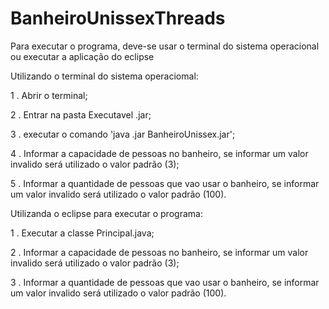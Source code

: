 # BanheiroUnissexThreads

Para executar o programa, deve-se usar o terminal do sistema operacional ou executar a aplicação do eclipse

Utilizando o terminal do sistema operaciomal:

1 . Abrir o terminal;

2 . Entrar na pasta Executavel .jar;

3 . executar o comando 'java .jar BanheiroUnissex.jar';

4 . Informar a capacidade de pessoas no banheiro, se informar um valor invalido será utilizado o valor padrão (3);

5 . Informar a quantidade de pessoas que vao usar o banheiro, se informar um valor invalido será utilizado o valor padrão (100).


Utilizanda o eclipse para executar o programa:

1 . Executar a classe Principal.java;

2 . Informar a capacidade de pessoas no banheiro, se informar um valor invalido será utilizado o valor padrão (3);

3 . Informar a quantidade de pessoas que vao usar o banheiro, se informar um valor invalido será utilizado o valor padrão (100).
